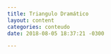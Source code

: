 ```yaml
---
title: Triangulo Dramático
layout: content
categories: conteudo
date: 2018-08-05 18:37:21 -0300

---
```

